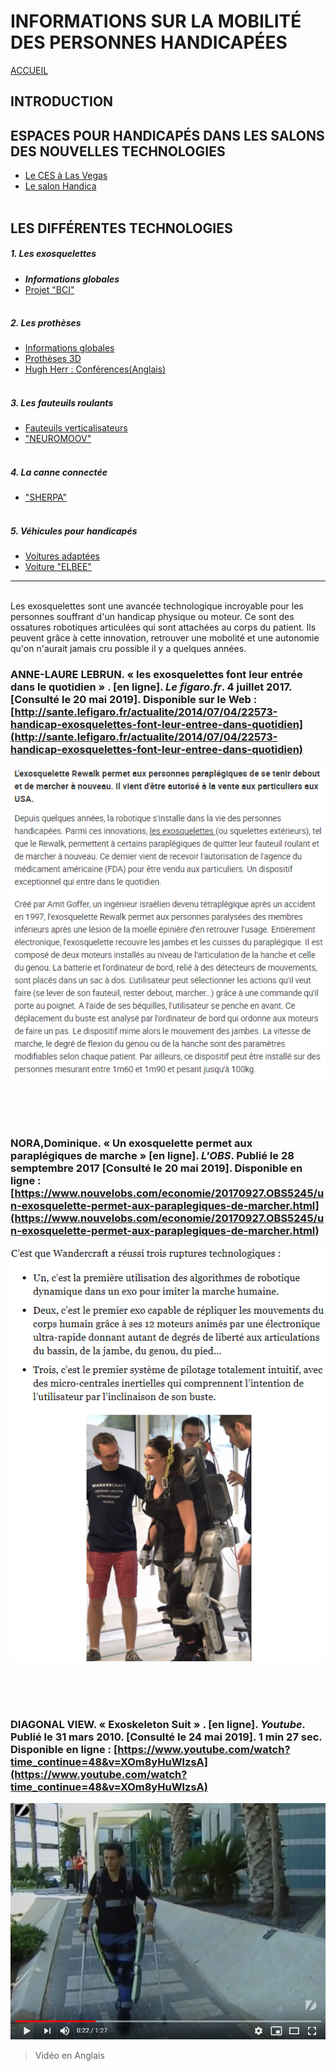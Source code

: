 # INFORMATIONS SUR LA MOBILITÉ DES PERSONNES HANDICAPÉES  
[ACCUEIL](index.md)
## INTRODUCTION  
 
## ESPACES POUR HANDICAPÉS DANS LES SALONS DES NOUVELLES TECHNOLOGIES 
* [Le CES à Las Vegas](ces.md)
* [Le salon Handica](handica.md)
<br/> <br/>
## LES DIFFÉRENTES TECHNOLOGIES
##### 1. Les exosquelettes 
- **_Informations globales_**
- [Projet "BCI"](BCI.md)
<br/><br/>
##### 2. Les prothèses
- [Informations globales](Prothèseinfo.md)
- [Prothèses 3D](Prothèse3D.md)
- [Hugh Herr : Conférences(Anglais)](Hughvidéo.md)
<br/><br/>
##### 3. Les fauteuils roulants
- [Fauteuils verticalisateurs](FauteuilVertical.md)
- ["NEUROMOOV"](Neuromoov.md)
<br/><br/>
##### 4. La canne connectée
- ["SHERPA"](Canneconnectée.md)
<br/><br/>
##### 5. Véhicules pour handicapés
- [Voitures adaptées](Voitureadaptée.md)
- [Voiture "ELBEE"](Elbee.md)

----------------------------------------------------------
<br/>
Les exosquelettes sont une avancée technologique incroyable pour les personnes souffrant d'un handicap physique ou moteur.
Ce sont des ossatures robotiques articulées qui sont attachées au corps du patient.
Ils peuvent grâce à cette innovation, retrouver une mobolité et une autonomie qu'on n'aurait jamais cru possible il y a quelques années. 

<br/>

### ANNE-LAURE LEBRUN. « les exosquelettes font leur entrée dans le quotidien » . [en ligne]. _Le figaro.fr_. 4 juillet 2017. [Consulté le 20 mai 2019]. Disponible sur le Web : [http://sante.lefigaro.fr/actualite/2014/07/04/22573-handicap-exosquelettes-font-leur-entree-dans-quotidien](http://sante.lefigaro.fr/actualite/2014/07/04/22573-handicap-exosquelettes-font-leur-entree-dans-quotidien)
![Exo1.PNG](images/Exo1.PNG "Les Exosquelettes")

<br/><br/><br/>

### NORA,Dominique. « Un exosquelette permet aux paraplégiques de marche »  [en ligne]. _L'OBS_. Publié le 28 semptembre 2017 [Consulté le 20 mai 2019]. Disponible en ligne : [https://www.nouvelobs.com/economie/20170927.OBS5245/un-exosquelette-permet-aux-paraplegiques-de-marcher.html](https://www.nouvelobs.com/economie/20170927.OBS5245/un-exosquelette-permet-aux-paraplegiques-de-marcher.html)
![exo2.PNG](images/exo2.PNG "Essai clinique")

<br/><br/><br/>

### DIAGONAL VIEW.  « Exoskeleton Suit » . [en ligne]. _Youtube._ Publié le 31 mars 2010. [Consulté le 24 mai 2019]. 1 min 27 sec. Disponible en ligne : [https://www.youtube.com/watch?time_continue=48&v=XOm8yHuWlzsA](https://www.youtube.com/watch?time_continue=48&v=XOm8yHuWlzsA)
![exo3.PNG](images/exo3.PNG "Exosquelette")
>Vidéo en Anglais




